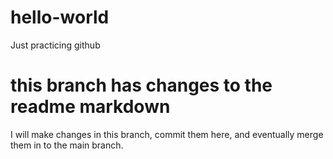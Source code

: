 # hello-world
Just practicing github

# this branch has changes to the readme markdown
I will make changes in this branch, commit them here, and eventually merge them in to the main branch.
